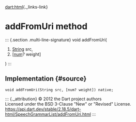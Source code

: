 [dart:html](../../dart-html/dart-html-library){._links-link}

addFromUri method
=================

::: {.section .multi-line-signature}
void addFromUri(

1.  [String](../../dart-core/string-class) src,
2.  \[[num](../../dart-core/num-class)? weight\]

)
:::

Implementation {#source}
--------------

``` {.language-dart data-language="dart"}
void addFromUri(String src, [num? weight]) native;
```

::: {._attribution}
© 2012 the Dart project authors\
Licensed under the BSD 3-Clause \"New\" or \"Revised\" License.\
<https://api.dart.dev/stable/2.18.5/dart-html/SpeechGrammarList/addFromUri.html>
:::
